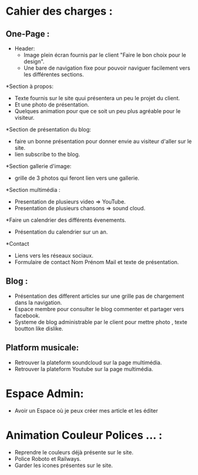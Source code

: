# Cahier des charges :

## One-Page : 

* Header: 
  * Image plein écran fournis par le client "Faire le bon choix pour le design".
  * Une bare de navigation fixe pour pouvoir naviguer facilement vers les différentes sections.
  
*Section à propos:
  * Texte fournis sur le site quui présentera un peu le projet du client.
  * Et une photo de présentation.
  * Quelques animation pour que ce soit un peu plus agréable pour le visiteur. 


*Section de présentation du blog:
  * faire un bonne présentation pour donner envie au visiteur d'aller sur le site.
  * lien subscribe to the blog.
  
*Section gallerie d'image:
  * grille de 3 photos qui feront lien vers une gallerie.
  
*Section multimédia : 
  * Presentation de plusieurs video => YouTube.
  * Presentation de plusieurs chansons => sound cloud.
  
 *Faire un calendrier des différents évenements. 
  * Présentation du calendrier sur un an.
  
 *Contact
  * Liens vers les réseaux sociaux.
  * Formulaire de contact Nom Prénom Mail et texte de présentation.
 
 


## Blog : 
  * Présentation des different articles sur une grille pas de chargement dans la navigation.
  * Espace membre pour consulter le blog commenter et partager vers facebook. 
  * Systeme de blog administrable par le client pour mettre photo , texte boutton like dislike.
  
  
## Platform musicale:
  * Retrouver la plateform soundcloud sur la page multimédia.
  * Retrouver la plateform Youtube sur la page multimédia.
     
 
 
 # Espace Admin:
  * Avoir un Espace où je peux créer mes article et les éditer
 
 
 # Animation Couleur Polices ... : 
  
  * Reprendre le couleurs déjà présente sur le site.
  * Police Roboto et Railways.
  * Garder les icones présentes sur le site.
  
  

